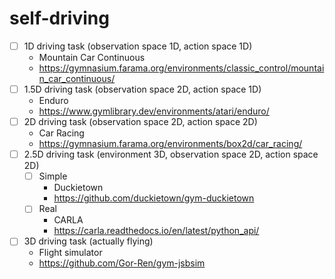 # self-driving

- [ ] 1D driving task (observation space 1D, action space 1D)
  - Mountain Car Continuous
  - https://gymnasium.farama.org/environments/classic_control/mountain_car_continuous/
- [ ] 1.5D driving task (observation space 2D, action space 1D)
  - Enduro
  - https://www.gymlibrary.dev/environments/atari/enduro/
- [ ] 2D driving task (observation space 2D, action space 2D)
  - Car Racing
  - https://gymnasium.farama.org/environments/box2d/car_racing/
- [ ] 2.5D driving task (environment 3D, observation space 2D, action space 2D)
  - [ ] Simple
    - Duckietown
    - https://github.com/duckietown/gym-duckietown
  - [ ] Real
    - CARLA
    - https://carla.readthedocs.io/en/latest/python_api/
- [ ] 3D driving task (actually flying)
  - Flight simulator
  - https://github.com/Gor-Ren/gym-jsbsim
